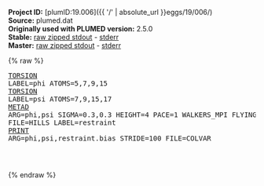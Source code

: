 **Project ID:** [plumID:19.006]({{ '/' | absolute_url }}eggs/19/006/)  
**Source:** plumed.dat  
**Originally used with PLUMED version:** 2.5.0  
**Stable:** [raw zipped stdout](plumed.dat.plumed.stdout.txt.zip) - [stderr](plumed.dat.plumed.stderr)  
**Master:** [raw zipped stdout](plumed.dat.plumed_master.stdout.txt.zip) - [stderr](plumed.dat.plumed_master.stderr)  

{% raw %}<pre>
<a href="https://plumed.github.io/doc-master/user-doc/html/_t_o_r_s_i_o_n.html">TORSION</a> LABEL=phi ATOMS=5,7,9,15
<a href="https://plumed.github.io/doc-master/user-doc/html/_t_o_r_s_i_o_n.html">TORSION</a> LABEL=psi ATOMS=7,9,15,17
<a href="https://plumed.github.io/doc-master/user-doc/html/_m_e_t_a_d.html">METAD</a> ARG=phi,psi SIGMA=0.3,0.3 HEIGHT=4 PACE=1 WALKERS_MPI FLYING_GAUSSIAN FILE=HILLS LABEL=restraint
<a href="https://plumed.github.io/doc-master/user-doc/html/_p_r_i_n_t.html">PRINT</a> ARG=phi,psi,restraint.bias STRIDE=100 FILE=COLVAR

</pre>{% endraw %}

